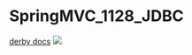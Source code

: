 # SpringMVC_1128_JDBC
<a href="https://db.apache.org/derby/docs/10.7/ref/refderby.pdf">derby docs</a>
<img src="https://github.com/vincenttuan/SpringMVC_1128_JDBC/blob/master/src/main/webapp/images/derby.png">
